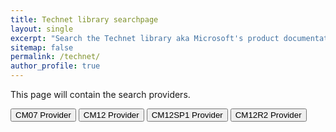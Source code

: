 ```yaml
---
title: Technet library searchpage
layout: single
excerpt: "Search the Technet library aka Microsoft's product documentation."
sitemap: false
permalink: /technet/
author_profile: true
---
```

This page will contain the search providers.
<p>
<INPUT TYPE="button" VALUE="CM07 Provider" onClick='window.external.AddSearchProvider("http://oscc1-public.sharepoint.com/SiteAssets/tn-library-searchpage/cm07doclibrary.xml");'>
<INPUT TYPE="button" VALUE="CM12 Provider" onClick='window.external.AddSearchProvider("http://oscc1-public.sharepoint.com/SiteAssets/tn-library-searchpage/cm12doclibrary.xml");'>
<INPUT TYPE="button" VALUE="CM12SP1 Provider" onClick='window.external.AddSearchProvider("http://oscc1-public.sharepoint.com/SiteAssets/tn-library-searchpage/cm12sp1doclibrary.xml");'>
<INPUT TYPE="button" VALUE="CM12R2 Provider" onClick='window.external.AddSearchProvider("http://oscc1-public.sharepoint.com/SiteAssets/tn-library-searchpage/cm12r2doclibrary.xml");'>
</p>